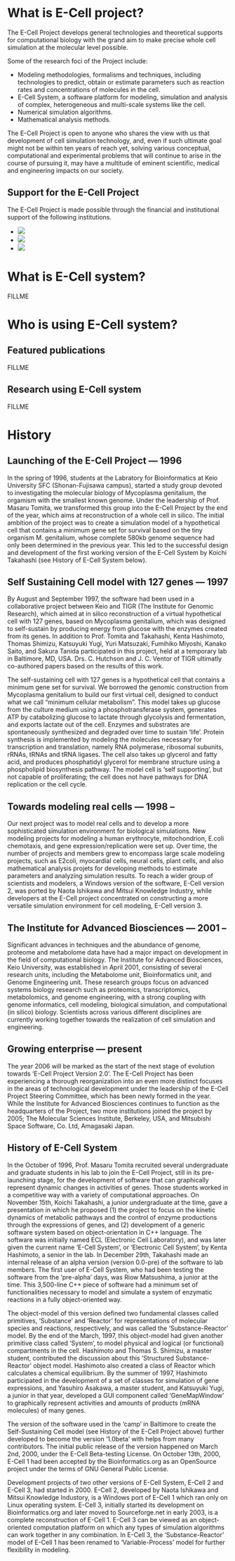 # What is E-Cell project?

The E-Cell Project develops general technologies and theoretical supports for computational biology with the grand aim to make precise whole cell simulation at the molecular level possible.

Some of the research foci of the Project include:

- Modeling methodologies, formalisms and techniques, including technologies to predict, obtain or estimate parameters such as reaction rates and concentrations of molecules in the cell.
- E-Cell System, a software platform for modeling, simulation and analysis of complex, heterogeneous and multi-scale systems like the cell.
- Numerical simulation algorithms.
- Mathematical analysis methods.

The E-Cell Project is open to anyone who shares the view with us that development of cell simulation technology, and, even if such ultimate goal might not be within ten years of reach yet, solving various conceptual, computational and experimental problems that will continue to arise in the course of pursuing it, may have a multitude of eminent scientific, medical and engineering impacts on our society.

## Support for the E-Cell Project

The E-Cell Project is made possible through the financial and institutional support of the following institutions.

- ![](./rikenlogo.jpg)
- ![](./iablogo.jpg)
- ![](./keiologo.jpg)

# What is E-Cell system?

FILLME

# Who is using E-Cell system?

## Featured publications

FILLME

## Research using E-Cell system

FILLME

# History

## Launching of the E-Cell Project — 1996

In the spring of 1996, students at the Labratory for Bioinformatics at Keio University SFC (Shonan-Fujisawa campus), started a study group devoted to investigating the molecular biology of Mycoplasma genitalium, the orgamism with the smallest known genome. Under the leadership of Prof. Masaru Tomita, we transformed this group into the E-Cell Project by the end of the year, which aims at reconstruction of a whole cell in silico. The initial ambition of the project was to create a simulation model of a hypothetical cell that contains a minimum gene set for survival based on the tiny organism M. genitalium, whose complete 580kb genome sequence had only been determined in the previous year. This led to the successful design and development of the first working version of the E-Cell System by Koichi Takahashi (see History of E-Cell System below).

## Self Sustaining Cell model with 127 genes — 1997

By August and September 1997, the software had been used in a collaborative project between Keio and TIGR (The Institute for Genomic Research), which aimed at in silico reconstruction of a virtual hypothetical cell with 127 genes, based on Mycoplasma genitalium, which was designed to self-sustain by producing energy from glucose with the enzymes created from its genes. In addition to Prof. Tomita and Takahashi, Kenta Hashimoto, Thomas Shimizu, Katsuyuki Yugi, Yuri Matsuzaki, Fumihiko Miyoshi, Kanako Saito, and Sakura Tanida participated in this project, held at a temporary lab in Baltimore, MD, USA. Drs. C. Hutchson and J. C. Ventor of TIGR ultimatly co-authored papers based on the results of this work.

The self-sustaining cell with 127 genes is a hypothetical cell that contains a minimum gene set for survival. We borrowed the genomic construction from Mycoplasma genitalium to build our first virtual cell, designed to conduct what we call “minimum cellular metabolism”. This model takes up glucose from the culture medium using a phosphotransferase system, generates ATP by catabolizing glucose to lactate through glycolysis and fermentation, and exports lactate out of the cell. Enzymes and substrates are spontaneously synthesized and degraded over time to sustain ‘life’. Protein synthesis is implemented by modeling the molecules necessary for transcription and translation, namely RNA polymerase, ribosomal subunits, rRNAs, tRNAs and tRNA ligases. The cell also takes up glycerol and fatty acid, and produces phosphatidyl glycerol for membrane structure using a phospholipid biosynthesis pathway. The model cell is ‘self supporting’, but not capable of proliferating; the cell does not have pathways for DNA replication or the cell cycle.

## Towards modeling real cells — 1998 –

Our next project was to model real cells and to develop a more sophisticated simulation environment for biological simulations. New modeling projects for modeling a human erythrocyte, mitochondrion, E.coli chemotaxis, and gene expression/replication were set up. Over time, the number of projects and members grew to encompass large scale modeling projects, such as E2coli, myocardial cells, neural cells, plant cells, and also mathematical analysis projets for developing methods to estimate parameters and analyzing simulation results. To reach a wider group of scientists and modelers, a Windows version of the software, E-Cell version 2, was ported by Naota Ishikawa and Mitsui Knowledge Industry, while developers at the E-Cell project concentrated on constructing a more versatile simulation environment for cell modeling, E-Cell version 3.

## The Institute for Advanced Biosciences — 2001 –

Significant advances in techniques and the abundance of genome, proteome and metabolome data have had a major impact on development in the field of computational biology. The Institute for Advanced Biosciences, Keio University, was established in April 2001, consisting of several research units, including the Metabolome unit, Bioinformatics unit, and Genome Engineering unit. These research groups focus on advanced systems biology research such as proteomics, transcriptomics, metabolomics, and genome engineering, with a strong coupling with genome informatics, cell modeling, biological simulation, and computational (in silico) biology. Scientists across various different disciplines are currently working together towards the realization of cell simulation and engineering.

## Growing enterprise — present

The year 2006 will be marked as the start of the next stage of evolution towards ‘E-Cell Project Version 2.0’. The E-Cell Project has been experiencing a thorough reorganization into an even more distinct focuses in the areas of technological development under the leadership of the E-Cell Project Steering Committee, which has been newly formed in the year. While the Institute for Advanced Biosciences continues to function as the headquarters of the Project, two more institutions joined the project by 2005; The Molecular Sciences Institute, Berkeley, USA, and Mitsubishi Space Software, Co. Ltd, Amagasaki Japan.

## History of E-Cell System

In the October of 1996, Prof. Masaru Tomita recruited several undergraduate and graduate students in his lab to join the E-Cell Project, still in its pre-launching stage, for the development of software that can graphically represent dynamic changes in activities of genes. Those students worked in a competitive way with a variety of computational approaches. On November 15th, Koichi Takahashi, a junior undergraduate at the time, gave a presentation in which he proposed (1) the project to focus on the kinetic dynamics of metabolic pathways and the control of enzyme productions through the expressions of genes, and (2) development of a generic software system based on object-orientation in C++ language. The software was initially named ECL (Electronic Cell Laboratory), and was later given the current name ‘E-Cell System’, or ‘Electronic Cell System’, by Kenta Hashimoto, a senior in the lab. In December 29th, Takahashi made an internal release of an alpha version (version 0.0-pre) of the software to lab members. The first user of E-Cell System, who had been testing the software from the ‘pre-alpha’ days, was Riow Matsushima, a junior at the time. This 3,500-line C++ piece of software had a minimum set of functionalities necessary to model and simulate a system of enzymatic reactions in a fully object-oriented way.

The object-model of this version defined two fundamental classes called primitives, ‘Substance’ and ‘Reactor’ for representations of molecular species and reactions, respectively, and was called the ‘Substance-Reactor’ model. By the end of the March, 1997, this object-model had given another primitive class called ‘System’, to model physical and logical (or functional) compartments in the cell. Hashimoto and Thomas S. Shimizu, a master student, contributed the discussion about this ‘Structured Substance-Reactor’ object model. Hashimoto also created a class of Reactor which calculates a chemical equilibrium. By the summer of 1997, Hashimoto participated in the development of a set of classes for simulation of gene expressions, and Yasuhiro Asakawa, a master student, and Katsuyuki Yugi, a junior in that year, developed a GUI component called ‘GeneMapWindow’ to graphically represent activities and amounts of products (mRNA molecules) of many genes.

The version of the software used in the ‘camp’ in Baltimore to create the Self-Sustaining Cell model (see History of the E-Cell Project above) further developed to become the version ‘1.0beta’ with helps from many contributors. The initial public release of the version happened on March 2nd, 2000, under the E-Cell Beta-testing License. On October 13th, 2000, E-Cell 1 had been accepted by the Bioinformatics.org as an OpenSource project under the terms of GNU General Public License.

Development projects of two other versions of E-Cell System, E-Cell 2 and E-Cell 3, had started in 2000. E-Cell 2, developed by Naota Ishikawa and Mitsui Knowledge Industory, is a Windows port of E-Cell 1 which ran only on Linux operating system. E-Cell 3, initially started its development on Bioinformatics.org and later moved to Sourceforge.net in early 2003, is a complete reconstruction of E-Cell 1. E-Cell 3 can be viewed as an object-oriented computation platform on which any types of simulation algorithms can work together in any combination. In E-Cell 3, the ‘Substance-Reactor’ model of E-Cell 1 has been renamed to ‘Variable-Process’ model for further flexibility in modeling.

